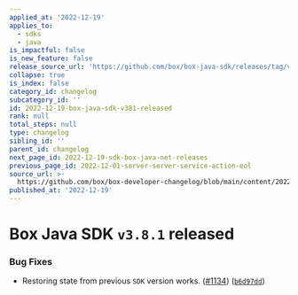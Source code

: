 ```yaml
---
applied_at: '2022-12-19'
applies_to:
  - sdks
  - java
is_impactful: false
is_new_feature: false
release_source_url: 'https://github.com/box/box-java-sdk/releases/tag/v3.8.1'
collapse: true
is_index: false
category_id: changelog
subcategory_id: ''
id: 2022-12-19-box-java-sdk-v381-released
rank: null
total_steps: null
type: changelog
sibling_id: ''
parent_id: changelog
next_page_id: 2022-12-19-sdk-box-java-net-releases
previous_page_id: 2022-12-01-server-server-service-action-eol
source_url: >-
  https://github.com/box/box-developer-changelog/blob/main/content/2022/12-19-box-java-sdk-v381-released.md
published_at: '2022-12-19'
---
```

# Box Java SDK `v3.8.1` released

### Bug Fixes

* Restoring state from previous `SDK` version works. ([#1134][1]) ([`b6d97dd`][2])

[1]: https://github.com/box/box-java-sdk/issues/1134

[2]: https://github.com/box/box-java-sdk/commit/b6d97dd5b0cc91eb2e4c922ff217e0878e0f63ec